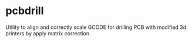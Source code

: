 pcbdrill
========

Utility to align and correctly scale GCODE for drilling PCB with modified 3d printers by apply matrix correction 
